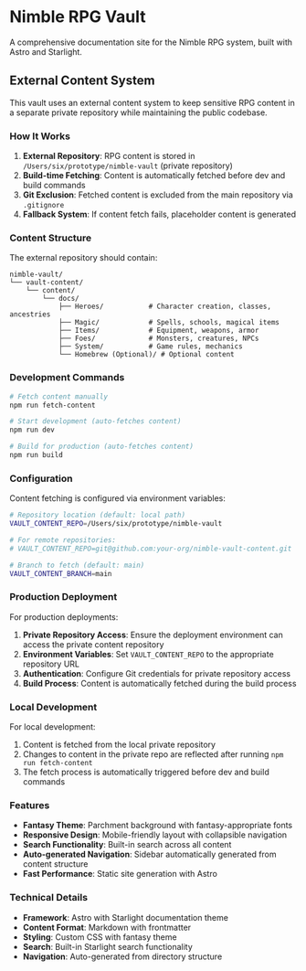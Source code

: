 # Nimble RPG Vault

A comprehensive documentation site for the Nimble RPG system, built with Astro and Starlight.

## External Content System

This vault uses an external content system to keep sensitive RPG content in a separate private repository while maintaining the public codebase.

### How It Works

1. **External Repository**: RPG content is stored in `/Users/six/prototype/nimble-vault` (private repository)
2. **Build-time Fetching**: Content is automatically fetched before dev and build commands
3. **Git Exclusion**: Fetched content is excluded from the main repository via `.gitignore`
4. **Fallback System**: If content fetch fails, placeholder content is generated

### Content Structure

The external repository should contain:
```
nimble-vault/
└── vault-content/
    └── content/
        └── docs/
            ├── Heroes/           # Character creation, classes, ancestries
            ├── Magic/            # Spells, schools, magical items
            ├── Items/            # Equipment, weapons, armor
            ├── Foes/             # Monsters, creatures, NPCs
            ├── System/           # Game rules, mechanics
            └── Homebrew (Optional)/ # Optional content
```

### Development Commands

```bash
# Fetch content manually
npm run fetch-content

# Start development (auto-fetches content)
npm run dev

# Build for production (auto-fetches content)
npm run build
```

### Configuration

Content fetching is configured via environment variables:

```bash
# Repository location (default: local path)
VAULT_CONTENT_REPO=/Users/six/prototype/nimble-vault

# For remote repositories:
# VAULT_CONTENT_REPO=git@github.com:your-org/nimble-vault-content.git

# Branch to fetch (default: main)
VAULT_CONTENT_BRANCH=main
```

### Production Deployment

For production deployments:

1. **Private Repository Access**: Ensure the deployment environment can access the private content repository
2. **Environment Variables**: Set `VAULT_CONTENT_REPO` to the appropriate repository URL
3. **Authentication**: Configure Git credentials for private repository access
4. **Build Process**: Content is automatically fetched during the build process

### Local Development

For local development:
1. Content is fetched from the local private repository
2. Changes to content in the private repo are reflected after running `npm run fetch-content`
3. The fetch process is automatically triggered before dev and build commands

### Features

- **Fantasy Theme**: Parchment background with fantasy-appropriate fonts
- **Responsive Design**: Mobile-friendly layout with collapsible navigation
- **Search Functionality**: Built-in search across all content
- **Auto-generated Navigation**: Sidebar automatically generated from content structure
- **Fast Performance**: Static site generation with Astro

### Technical Details

- **Framework**: Astro with Starlight documentation theme
- **Content Format**: Markdown with frontmatter
- **Styling**: Custom CSS with fantasy theme
- **Search**: Built-in Starlight search functionality
- **Navigation**: Auto-generated from directory structure
